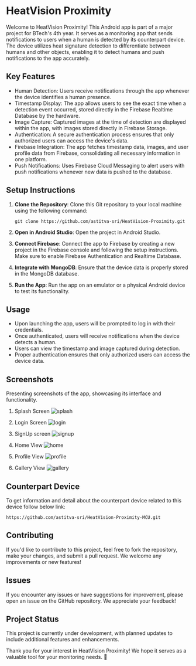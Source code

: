 # **HeatVision Proximity**

Welcome to HeatVision Proximity! This Android app is part of a major project for BTech's 4th year. It serves as a monitoring app that sends notifications to users when a human is detected by its counterpart device. The device utilizes heat signature detection to differentiate between humans and other objects, enabling it to detect humans and push notifications to the app accurately.

## Key Features

- Human Detection: Users receive notifications through the app whenever the device identifies a human presence.
- Timestamp Display: The app allows users to see the exact time when a detection event occurred, stored directly in the Firebase Realtime Database by the hardware.
- Image Capture: Captured images at the time of detection are displayed within the app, with images stored directly in Firebase Storage.
- Authentication: A secure authentication process ensures that only authorized users can access the device's data.
- Firebase Integration: The app fetches timestamp data, images, and user profile data from Firebase, consolidating all necessary information in one platform.
- Push Notifications: Uses Firebase Cloud Messaging to alert users with push notifications whenever new data is pushed to the database.

## Setup Instructions

1. **Clone the Repository**: Clone this Git repository to your local machine using the following command:
   ```
   git clone https://github.com/astitva-sri/HeatVision-Proximity.git
   ```

2. **Open in Android Studio**: Open the project in Android Studio.

3. **Connect Firebase**: Connect the app to Firebase by creating a new project in the Firebase console and following the setup instructions. Make sure to enable Firebase Authentication and Realtime Database.

4. **Integrate with MongoDB**: Ensure that the device data is properly stored in the MongoDB database.

5. **Run the App**: Run the app on an emulator or a physical Android device to test its functionality.

## Usage

- Upon launching the app, users will be prompted to log in with their credentials.
- Once authenticated, users will receive notifications when the device detects a human.
- Users can view the timestamp and image captured during detection.
- Proper authentication ensures that only authorized users can access the device data.

## Screenshots

Presenting screenshots of the app, showcasing its interface and functionality.

1. Splash Screen
![splash](https://github.com/astitva-sri/HeatVision-Proximity/assets/113296789/1eb5ff99-7954-4d5a-b729-7be91c43f614)


2. Login Screen
![login](https://github.com/astitva-sri/HeatVision-Proximity/assets/113296789/430b300c-eea7-4b46-96fc-abefef0180af)


3. SignUp screen
![signup](https://github.com/astitva-sri/HeatVision-Proximity/assets/113296789/c7b4a70a-4b60-4567-bda0-801c18134292)


4. Home View
![home](https://github.com/astitva-sri/HeatVision-Proximity/assets/113296789/2f402db6-a93d-4af4-8112-cefcf943b0bf)


5. Profile View
![profile](https://github.com/astitva-sri/HeatVision-Proximity/assets/113296789/543ab7c1-313b-424c-a964-b2f1b455b107)


6. Gallery View
![gallery](https://github.com/astitva-sri/HeatVision-Proximity/assets/113296789/c12568c9-950d-4e61-8f5e-cae043b190dd)

## Counterpart Device

To get information and detail about the counterpart device related to this device follow below link:

```
https://github.com/astitva-sri/HeatVision-Proximity-MCU.git
```

## Contributing

If you'd like to contribute to this project, feel free to fork the repository, make your changes, and submit a pull request. We welcome any improvements or new features!

## Issues

If you encounter any issues or have suggestions for improvement, please open an issue on the GitHub repository. We appreciate your feedback!

## Project Status

This project is currently under development, with planned updates to include additional features and enhancements.

Thank you for your interest in HeatVision Proximity! We hope it serves as a valuable tool for your monitoring needs. 🚀
